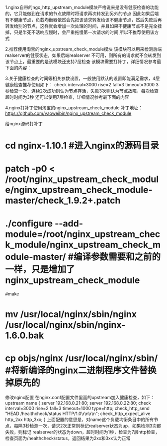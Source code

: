 1.nginx自带的ngx_http_upstream_module模块严格说来是没有健康检查的功能的，它只能做到在请求的节点故障时将请求再次转发到另外的节点
因此如果后端有不健康节点，负载均衡器依然会先把该请求转发给该不健康节点，然后失败后再转发给别的节点，这样就会增加一次处理的时间，并且如果不健康节点不是完全挂掉，只是半死不活响应慢时，会严重拖慢第一次请求的时间
所以不推荐使用该方式
 
2.推荐使用淘宝的nginx_upstream_check_module模块
该模块可以用来检测后端realserver的健康状态，如果后端realserver 不可用，则所有的请求就不会转发到该节点上，最重要的是该模块还支持7层检查
该模块需要打补丁，详细情况参考最下面的内容：
 
3.关于健康检查的时间等相关参数设置，一般使用默认的设置即能满足需求，4层健康检查推荐使用如下：
check interval=3000 rise=2 fall=3 timeout=3000
3秒检查一次，连续2次成功则认为节点存活，失败3次则认为节点故障，每次检查超时时间为3秒
还可以使用7层检查，详细情况参考最下面的内容
 
4.nginx打补丁使用淘宝的nginx_upstream_check_module
补丁地址：https://github.com/yaoweibin/nginx_upstream_check_module
 
给nginx源码打补丁
# cd nginx-1.10.1 #进入nginx的源码目录
# patch -p0 < /root/nginx_upstream_check_module/nginx_upstream_check_module-master/check_1.9.2+.patch
# ./configure --add-module=/root/nginx_upstream_check_module/nginx_upstream_check_module-master/ #编译参数需要和之前的一样，只是增加了nginx_upstream_check_module
#make
# mv /usr/local/nginx/sbin/nginx /usr/local/nginx/sbin/nginx-1.6.0.bak
# cp objs/nginx /usr/local/nginx/sbin/ #将新编译的nginx二进制程序文件替换掉原先的
 
修改nginx配置
在nginx.conf配置文件里面的upstream加入健康检查，如下：
upstream name {
server 192.168.0.21:80;
server 192.168.0.22:80;
check interval=3000 rise=2 fall=3 timeout=1000 type=http;
check_http_send "HEAD /healthcheck/status HTTP/1.0\r\n\r\n";
check_http_expect_alive http_2xx http_3xx;
}
上面配置的意思是，对name这个负载均衡条目中的所有节点，每隔3秒检测一次，请求2次正常则标记realserver状态为up，如果检测3次都失败，则标记 realserver的状态为down，超时时间为1秒，检查为7层http检查，检查页面为/healthcheck/status，返回结果为2xx和3xx认为正常
